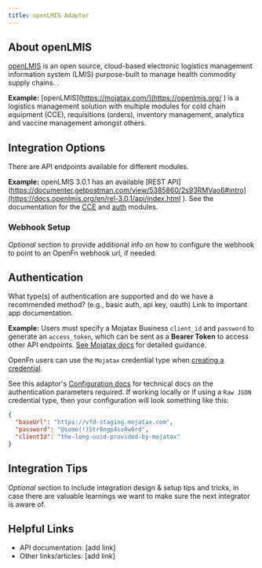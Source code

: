 ```yaml
---
title: openLMIS Adaptor
---
```


## About openLMIS
[openLMIS](https://openlmis.org/) is an open source, cloud-based electronic logistics management information system (LMIS) purpose-built to manage health commodity supply chains. . 

**Example:**
[openLMIS](https://mojatax.com/](https://openlmis.org/ ) is a logistics management solution with multiple modules for cold chain equipment (CCE), requisitions (orders), inventory management, analytics and vaccine management amongst others.

## Integration Options
There are API endpoints available for different modules.

**Example:**
openLMIS 3.0.1 has an available
[REST API](https://documenter.getpostman.com/view/5385860/2s93RMVao6#intro](https://docs.openlmis.org/en/rel-3.0.1/api/index.html ). See
the documentation for the [CCE](https://test.openlmis.org/cce/docs/) and [auth](https://test.openlmis.org/auth/docs/) modules. 

### Webhook Setup
_Optional_ section to provide additional info on how to configure the webhook to 
point to an OpenFn webhook url, if needed. 

## Authentication
What type(s) of authentication are supported and do we have a recommended method? 
(e.g., basic auth, api key, oauth) Link to important app documentation. 

**Example:**
Users must specify a Mojatax Business `client_id` and `password` to generate an
`access_token`, which can be sent as a **Bearer Token** to access other API
endpoints.
[See Mojatax docs](https://documenter.getpostman.com/view/5385860/2s93RMVao6#e4d5c554-0224-4705-9094-b565c82b1f26)
for detailed guidance.

OpenFn users can use the `Mojatax` credential type when
[creating a credential](/documentation/manage-projects/manage-credentials).

See this adaptor's
[Configuration docs](/adaptors/packages/mojatax-configuration-schema) for
technical docs on the authentication parameters required. If working locally or
if using a `Raw JSON` credential type, then your configuration will look
something like this:

```json
{
  "baseUrl": "https://vfd-staging.mojatax.com",
  "password": "@some(!)Str0ngp4ss0w0rd",
  "clientId": "the-long-uuid-provided-by-mojatax"
}
```
## Integration Tips
_Optional_ section to include integration design & setup tips and tricks, 
in case there are valuable learnings we want to make sure the next integrator
is aware of. 

## Helpful Links

- API documentation: [add link]
- Other links/articles: [add link]
